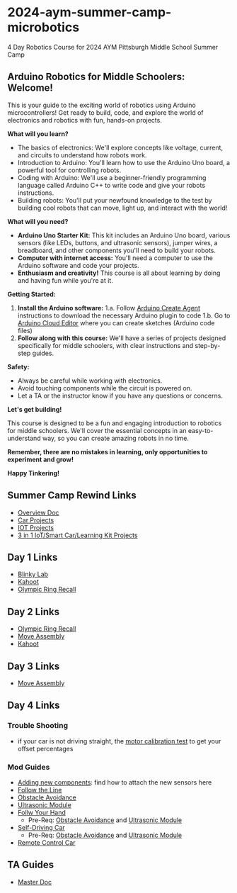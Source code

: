 # 2024-aym-summer-camp-microbotics
4 Day Robotics Course for 2024 AYM Pittsburgh Middle School Summer Camp

## Arduino Robotics for Middle Schoolers: Welcome! 

This is your guide to the exciting world of robotics using Arduino microcontrollers! Get ready to build, code, and explore the world of electronics and robotics with fun, hands-on projects. 

**What will you learn?**

* The basics of electronics: We'll explore concepts like voltage, current, and circuits to understand how robots work.
* Introduction to Arduino: You'll learn how to use the Arduino Uno board, a powerful tool for controlling robots.
* Coding with Arduino: We'll use a beginner-friendly programming language called Arduino C++ to write code and give your robots instructions.
* Building robots: You'll put your newfound knowledge to the test by building cool robots that can move, light up, and interact with the world!

**What will you need?**

* **Arduino Uno Starter Kit:** This kit includes an Arduino Uno board, various sensors (like LEDs, buttons, and ultrasonic sensors), jumper wires, a breadboard, and other components you'll need to build your robots. 
* **Computer with internet access:** You'll need a computer to use the Arduino software and code your projects.
* **Enthusiasm and creativity!** This course is all about learning by doing and having fun while you're at it.

**Getting Started:**

1. **Install the Arduino software:**
  1.a. Follow [Arduino Create Agent](https://support.arduino.cc/hc/en-us/articles/360014869820-Install-the-Arduino-Create-Agent) instructions to download the necessary Arduino plugin to code
  1.b. Go to [Arduino Cloud Editor](https://app.arduino.cc/) where you can create sketches (Arduino code files)
2. **Follow along with this course:** We'll have a series of projects designed specifically for middle schoolers, with clear instructions and step-by-step guides. 

**Safety:**

* Always be careful while working with electronics. 
* Avoid touching components while the circuit is powered on.
* Let a TA or the instructor know if you have any questions or concerns.

**Let's get building!**

This course is designed to be a fun and engaging introduction to robotics for middle schoolers. We'll cover the essential concepts in an easy-to-understand way, so you can create amazing robots in no time. 

**Remember, there are no mistakes in learning, only opportunities to experiment and grow!**

**Happy Tinkering!**

## Summer Camp Rewind Links
* [Overview Doc]()
* [Car Projects](https://docs.sunfounder.com/projects/3in1-kit/en/latest/car_project/car_project.html)
* [IOT Projects](https://docs.sunfounder.com/projects/3in1-kit/en/latest/iot_project/iot_project.html)
* [3 in 1 IoT/Smart Car/Learning Kit Projects](https://docs.sunfounder.com/projects/3in1-kit/en/latest/)

## Day 1 Links
* [Blinky Lab](https://docs.arduino.cc/built-in-examples/basics/Blink/)
* [Kahoot](https://create.kahoot.it/share/study-with-true-false-questions/932444ab-47de-4c4b-b68a-92ee5908be0a)
* [Olympic Ring Recall](https://projecthub.arduino.cc/ronbentley1/buttons-lights-game-dd66e1)

## Day 2 Links
* [Olympic Ring Recall](https://projecthub.arduino.cc/ronbentley1/buttons-lights-game-dd66e1)
* [Move Assembly](https://docs.google.com/document/d/1LXGKjgsHB11Z9xCddMpEz6m9vEMAzMEUCbTDNuVmT1A/edit?usp=sharing)
* [Kahoot](https://create.kahoot.it/details/721dcb81-bcd3-4472-b2c7-92dc3aac4263)

## Day 3 Links
* [Move Assembly](https://docs.google.com/document/d/1LXGKjgsHB11Z9xCddMpEz6m9vEMAzMEUCbTDNuVmT1A/edit?usp=sharing)

## Day 4 Links
### Trouble Shooting
- if your car is not driving straight, the [motor calibration test](https://github.com/lbw798/2024-aym-summer-camp-microbotics/blob/main/motor_calibration_test.ino) to get your offset percentages
### Mod Guides
* [Adding new components](https://docs.sunfounder.com/projects/3in1-kit-v2/en/latest/car_project/car_assemble.html): find how to attach the new sensors here
* [Follow the Line](https://docs.sunfounder.com/projects/3in1-kit-v2/en/latest/car_project/car_line_track.html)
* [Obstacle Avoidance](https://docs.sunfounder.com/projects/3in1-kit-v2/en/latest/car_project/car_ir_obstacle.html)
* [Ultrasonic Module](https://docs.sunfounder.com/projects/3in1-kit-v2/en/latest/car_project/car_ultrasonic.html)
* [Follw Your Hand](https://docs.sunfounder.com/projects/3in1-kit-v2/en/latest/car_project/car_following.html)
  * Pre-Req: [Obstacle Avoidance](https://docs.sunfounder.com/projects/3in1-kit-v2/en/latest/car_project/car_ir_obstacle.html) and [Ultrasonic Module](https://docs.sunfounder.com/projects/3in1-kit-v2/en/latest/car_project/car_ultrasonic.html)
* [Self-Driving Car](https://docs.sunfounder.com/projects/3in1-kit-v2/en/latest/car_project/car_auto.html)
  * Pre-Req: [Obstacle Avoidance](https://docs.sunfounder.com/projects/3in1-kit-v2/en/latest/car_project/car_ir_obstacle.html) and [Ultrasonic Module](https://docs.sunfounder.com/projects/3in1-kit-v2/en/latest/car_project/car_ultrasonic.html)
* [Remote Control Car](https://docs.sunfounder.com/projects/3in1-kit-v2/en/latest/car_project/car_remote_control.html)

## TA Guides
* [Master Doc](https://docs.google.com/document/d/1VEn3odx9Lsw0g7s10jIWNV84klX9qzb7k7aU2YQoCtE/edit?usp=sharing)
